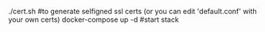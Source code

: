 ./cert.sh #to generate selfigned ssl certs (or you can edit 'default.conf' with your own certs)
docker-compose up -d #start stack
